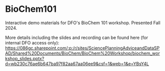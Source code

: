 # BioChem101
Interactive demo materials for DFO's BioChem 101 workshop. Presented Fall 2024.

More details including the slides and recording can be found here (for internal DFO access only): 
https://086gc.sharepoint.com/:p:/r/sites/SciencePlanningAdviceandDataSPAD/Shared%20Documents/BioChem/BioChem%20Workshop/biochem_workshop_slides.pptx?d=wb230c76ae6b647ba97f82aa67aa06ee9&csf=1&web=1&e=YBsY4L
